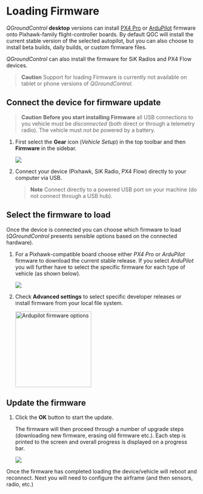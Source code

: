 # Loading Firmware

*QGroundControl* **desktop** versions can install [PX4 Pro](http://px4.io/) or [ArduPilot](http://ardupilot.com) firmware onto Pixhawk-family flight-controller boards. By default QGC will install the current stable version of the selected autopilot, but you can also choose to install beta builds, daily builds, or custom firmware files.

*QGroundControl* can also install the firmware for SiK Radios and PX4 Flow devices.

> **Caution** Support for loading Firmware is currently not available on tablet or phone versions of *QGroundControl*.

## Connect the device for firmware update

> **Caution** **Before you start installing Firmware** all USB connections to you vehicle must be *disconnected* (both direct or through a telemetry radio). The vehicle must *not be* powered by a battery.

1. First select the **Gear** icon (*Vehicle Setup*) in the top toolbar and then **Firmware** in the sidebar.
    
    ![](../../images/setup/firmware_disconnected.jpg)

2. Connect your device (Pixhawk, SiK Radio, PX4 Flow) directly to your computer via USB.
    
    > **Note** Connect directly to a powered USB port on your machine (do not connect through a USB hub).

## Select the firmware to load

Once the device is connected you can choose which firmware to load (*QGroundControl* presents sensible options based on the connected hardware).

1. For a Pixhawk-compatible board choose either *PX4 Pro* or *ArduPilot* firmware to download the current stable release. If you select *ArduPilot* you will further have to select the specific firmware for each type of vehicle (as shown below).
    
    ![](../../images/setup/firmware_selection_ardupilot.jpg)

2. Check **Advanced settings** to select specific developer releases or install firmware from your local file system.
    
    <img src="../../images/setup/firmware_selection_advanced_settings.jpg" width="200px" title="Ardupilot firmware options" />

## Update the firmware

1. Click the **OK** button to start the update.
    
    The firmware will then proceed through a number of upgrade steps (downloading new firmware, erasing old firmware etc.). Each step is printed to the screen and overall progress is displayed on a progress bar.
    
    ![](../../images/setup/firmware_upgrade_complete.jpg)

Once the firmware has completed loading the device/vehicle will reboot and reconnect. Next you will need to configure the airframe (and then sensors, radio, etc.)